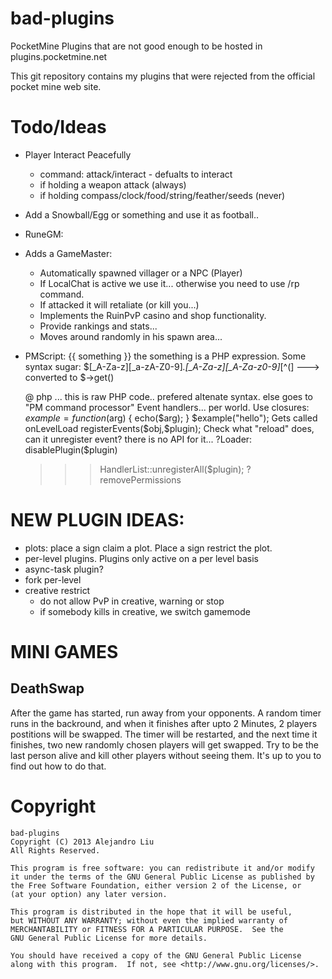 # bad-plugins
PocketMine Plugins that are not good enough to be hosted in plugins.pocketmine.net

This git repository contains my plugins that were rejected from the official pocket mine web site.

# Todo/Ideas

* Player Interact Peacefully
  - command: attack/interact - defualts to interact
  - if holding a weapon attack (always)
  - if holding compass/clock/food/string/feather/seeds (never)
* Add a Snowball/Egg or something and use it as football..
* RuneGM:
* Adds a GameMaster:
  * Automatically spawned villager or a NPC (Player)
  * If LocalChat is active we use it... otherwise you need to use /rp
    command.
  * If attacked it will retaliate (or kill you...)
  * Implements the RuinPvP casino and shop functionality.
  * Provide rankings and stats...
  * Moves around randomly in his spawn area...
* PMScript:
  {{ something }} the something is a PHP expression.
  Some syntax sugar:
	$[_A-Za-z][_a-zA-Z0-9]*.[_A-Za-z][_A-Za-z0-9]*[^(] ---> converted
  to  $<something>->get<something>()

  @ php ... this is raw PHP code.. prefered altenate syntax.
  else goes to "PM command processor"
  Event handlers... per world.
  Use closures:
      $example = function ($arg) {
        echo($arg);
      }
      $example("hello");
  Gets called onLevelLoad
  registerEvents($obj,$plugin);
  Check what "reload" does, can it unregister event? there is no API
  for it...
	?Loader: disablePlugin($plugin)
	>>>HandlerList::unregisterAll($plugin);
	?removePermissions

# NEW PLUGIN IDEAS:

- plots: place a sign claim a plot.  Place a sign restrict the plot.
- per-level plugins.  Plugins only active on a per level basis
- async-task plugin?
- fork per-level
- creative restrict
  - do not allow PvP in creative, warning or stop
  - if somebody kills in creative, we switch gamemode

# MINI GAMES

## DeathSwap

After the game has started, run away from your opponents.
A random timer runs in the backround, and when it finishes after upto
2 Minutes, 2 players postitions will be swapped. The timer will be
restarted, and the next time it finishes, two new randomly chosen
players will get swapped. Try to be the last person alive and kill
other players without seeing them. It's up to you to find out how to
do that.

# Copyright

    bad-plugins
    Copyright (C) 2013 Alejandro Liu  
    All Rights Reserved.

    This program is free software: you can redistribute it and/or modify
    it under the terms of the GNU General Public License as published by
    the Free Software Foundation, either version 2 of the License, or
    (at your option) any later version.

    This program is distributed in the hope that it will be useful,
    but WITHOUT ANY WARRANTY; without even the implied warranty of
    MERCHANTABILITY or FITNESS FOR A PARTICULAR PURPOSE.  See the
    GNU General Public License for more details.

    You should have received a copy of the GNU General Public License
    along with this program.  If not, see <http://www.gnu.org/licenses/>.

